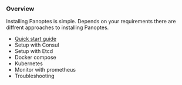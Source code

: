 
### Overview

Installing Panoptes is simple. Depends on your requirements there are diffrent approaches to installing Panoptes.  

- [Quick start guide](quick_start.md)
- Setup with Consul
- Setup with Etcd
- Docker compose 
- Kubernetes
- Monitor with prometheus
- Troubleshooting 